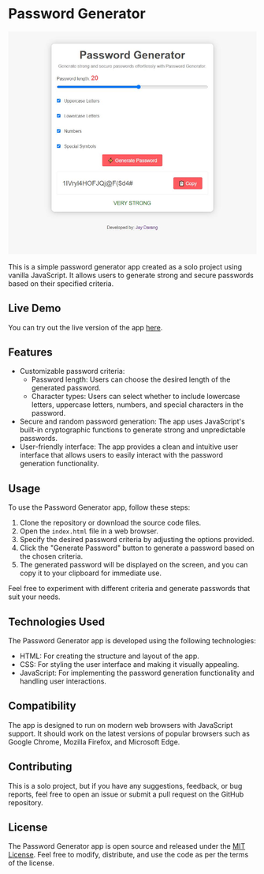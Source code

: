 # Password Generator

![Password Generator](screen-shot.JPG)


This is a simple password generator app created as a solo project using vanilla JavaScript. It allows users to generate strong and secure passwords based on their specified criteria.

## Live Demo

You can try out the live version of the app [here](https://jaydarang.github.io/Password-Generator/).

## Features

- Customizable password criteria:
  - Password length: Users can choose the desired length of the generated password.
  - Character types: Users can select whether to include lowercase letters, uppercase letters, numbers, and special characters in the password.
- Secure and random password generation: The app uses JavaScript's built-in cryptographic functions to generate strong and unpredictable passwords.
- User-friendly interface: The app provides a clean and intuitive user interface that allows users to easily interact with the password generation functionality.

## Usage

To use the Password Generator app, follow these steps:

1. Clone the repository or download the source code files.
2. Open the `index.html` file in a web browser.
3. Specify the desired password criteria by adjusting the options provided.
4. Click the "Generate Password" button to generate a password based on the chosen criteria.
5. The generated password will be displayed on the screen, and you can copy it to your clipboard for immediate use.

Feel free to experiment with different criteria and generate passwords that suit your needs.

## Technologies Used

The Password Generator app is developed using the following technologies:

- HTML: For creating the structure and layout of the app.
- CSS: For styling the user interface and making it visually appealing.
- JavaScript: For implementing the password generation functionality and handling user interactions.

## Compatibility

The app is designed to run on modern web browsers with JavaScript support. It should work on the latest versions of popular browsers such as Google Chrome, Mozilla Firefox, and Microsoft Edge.

## Contributing

This is a solo project, but if you have any suggestions, feedback, or bug reports, feel free to open an issue or submit a pull request on the GitHub repository.

## License

The Password Generator app is open source and released under the [MIT License](LICENSE). Feel free to modify, distribute, and use the code as per the terms of the license.
